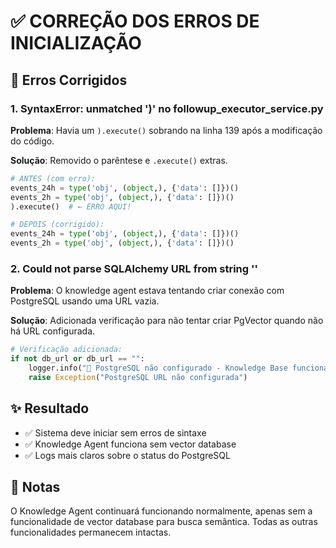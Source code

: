 # ✅ CORREÇÃO DOS ERROS DE INICIALIZAÇÃO

## 🐛 Erros Corrigidos

### 1. SyntaxError: unmatched ')' no followup_executor_service.py

**Problema**: Havia um `).execute()` sobrando na linha 139 após a modificação do código.

**Solução**: Removido o parêntese e `.execute()` extras.

```python
# ANTES (com erro):
events_24h = type('obj', (object,), {'data': []})()
events_2h = type('obj', (object,), {'data': []})()
).execute()  # ← ERRO AQUI!

# DEPOIS (corrigido):
events_24h = type('obj', (object,), {'data': []})()
events_2h = type('obj', (object,), {'data': []})()
```

### 2. Could not parse SQLAlchemy URL from string ''

**Problema**: O knowledge agent estava tentando criar conexão com PostgreSQL usando uma URL vazia.

**Solução**: Adicionada verificação para não tentar criar PgVector quando não há URL configurada.

```python
# Verificação adicionada:
if not db_url or db_url == "":
    logger.info("📝 PostgreSQL não configurado - Knowledge Base funcionará sem vector database")
    raise Exception("PostgreSQL URL não configurada")
```

## ✨ Resultado

- ✅ Sistema deve iniciar sem erros de sintaxe
- ✅ Knowledge Agent funciona sem vector database
- ✅ Logs mais claros sobre o status do PostgreSQL

## 📝 Notas

O Knowledge Agent continuará funcionando normalmente, apenas sem a funcionalidade de vector database para busca semântica. Todas as outras funcionalidades permanecem intactas.